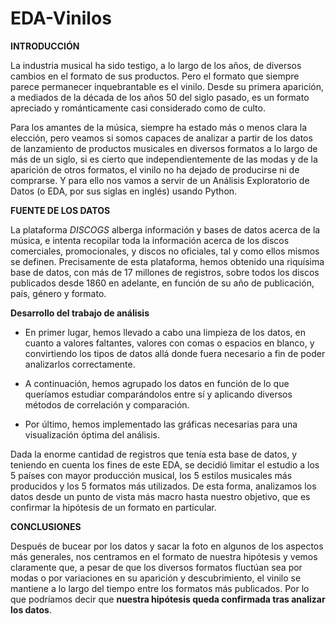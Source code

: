 # EDA-Vinilos
**INTRODUCCIÓN**

La industria musical ha sido testigo, a lo largo de los años, de diversos cambios en el formato de sus productos. Pero el formato que siempre parece permanecer inquebrantable es el vinilo. Desde su primera aparición, a mediados de la década de los años 50 del siglo pasado, es un formato apreciado y románticamente casi considerado como de culto.

Para los amantes de la música, siempre ha estado más o menos clara la elección, pero veamos si somos capaces de analizar a partir de los datos de lanzamiento de productos musicales en diversos formatos a lo largo de más de un siglo, si es cierto que independientemente de las modas y de la aparición de otros formatos, el vinilo no ha dejado de producirse ni de comprarse. Y para ello nos vamos a servir de un Análisis Exploratorio de Datos (o EDA, por sus siglas en inglés) usando Python.

**FUENTE DE LOS DATOS**

La plataforma *DISCOGS* alberga información y bases de datos acerca de la música, e intenta recopilar toda la información acerca de los discos comerciales, promocionales, y discos no oficiales, tal y como ellos mismos se definen. Precisamente de esta plataforma, hemos obtenido una riquísima base de datos, con más de 17 millones de registros, sobre todos los discos publicados desde 1860 en adelante, en función de su año de publicación, país, género y formato. 

**Desarrollo del trabajo de análisis**

+ En primer lugar, hemos llevado a cabo una limpieza de los datos, en cuanto a valores faltantes, valores con comas o espacios en blanco, y convirtiendo los tipos de datos allá donde fuera necesario a fin de poder analizarlos correctamente.

+ A continuación, hemos agrupado los datos en función de lo que queríamos estudiar comparándolos entre sí y aplicando diversos métodos de correlación y comparación.

+ Por último, hemos implementado las gráficas necesarias para una visualización óptima del análisis.


Dada la enorme cantidad de registros que tenía esta base de datos, y teniendo en cuenta los fines de este EDA, se decidió limitar el estudio a los 5 países con mayor producción musical, los 5 estilos musicales más producidos y los 5 formatos más utilizados. De esta forma, analizamos los datos desde un punto de vista más macro hasta nuestro objetivo, que es confirmar la hipótesis de un formato en particular.

**CONCLUSIONES**

Después de bucear por los datos y sacar la foto en algunos de los aspectos más generales, nos centramos en el formato de nuestra hipótesis y vemos claramente que, a pesar de que los diversos formatos fluctúan sea por modas o por variaciones en su aparición y descubrimiento, el vinilo se mantiene a lo largo del tiempo entre los formatos más publicados. Por lo que podríamos decir que **nuestra hipótesis queda confirmada tras analizar los datos**.
